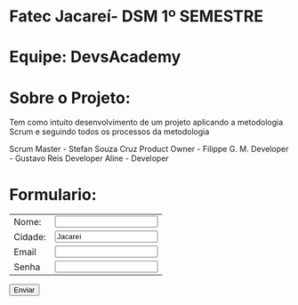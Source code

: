 # Fatec Jacareí- DSM 1º SEMESTRE #
# Equipe: DevsAcademy #
# Sobre o Projeto: #
Tem como intuito desenvolvimento de um projeto aplicando a metodologia Scrum e seguindo todos os processos da metodologia


Scrum Master - Stefan Souza Cruz 
Product Owner - Filippe G. M. 
Developer - Gustavo Reis 
Developer Aline - Developer




<!DOCTYPE html>
<html lang="Pt-Br">
<head>
    <meta charset="UTF-8">
    <meta name="viewport" content="width=device-width, initial-scale=1.0">
    <title>FORMULARIO</title>
</head>
<body>
    <h1>Formulario:</h1>
    <form>
        <table>
            <div>
                <tr>
                    <td><label for="nome">Nome:</label></td>
                    <td><input type="text" id="nome" name="nome"></td>
                </tr>
            </div>
            <div>
                <tr>
                    <td><label for="cidade">Cidade:</label></td>
                    <td><input type="text" id="cidade" name="cidade" value="Jacareí"></td>
                </tr>
            </div>
            <div>
                <tr>
                    <td><label for="email">Email</label></td>
                    <td><input type="text" id="email" name="email"></td>
                </tr>    
            </div>
            <div>
                <tr>
                    <td><label for="senha">Senha</label></td>
                    <td><input type="password" id="senha" name="senha"></td>
                </tr>
            </div>
        </table>
        <button>Enviar</button>
    </form>
</body>
</html>
